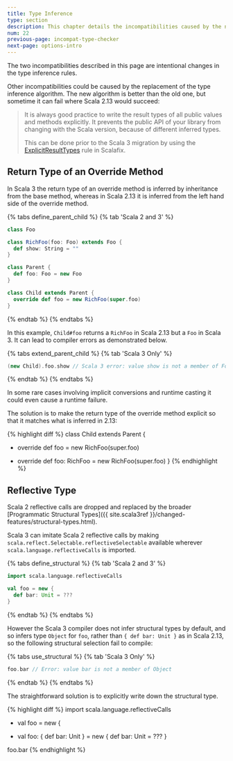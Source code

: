 ```yaml
---
title: Type Inference
type: section
description: This chapter details the incompatibilities caused by the new type inference algorithm
num: 22
previous-page: incompat-type-checker
next-page: options-intro
---
```


The two incompatibilities described in this page are intentional changes in the type inference rules.

Other incompatibilities could be caused by the replacement of the type inference algorithm.
The new algorithm is better than the old one, but sometime it can fail where Scala 2.13 would succeed:

> It is always good practice to write the result types of all public values and methods explicitly.
> It prevents the public API of your library from changing with the Scala version, because of different inferred types.
>
> This can be done prior to the Scala 3 migration by using the [ExplicitResultTypes](https://scalacenter.github.io/scalafix/docs/rules/ExplicitResultTypes.html) rule in Scalafix.

## Return Type of an Override Method

In Scala 3 the return type of an override method is inferred by inheritance from the base method, whereas in Scala 2.13 it is inferred from the left hand side of the override method.

{% tabs define_parent_child %}
{% tab 'Scala 2 and 3' %}
```scala
class Foo

class RichFoo(foo: Foo) extends Foo {
  def show: String = ""
}

class Parent {
  def foo: Foo = new Foo
}

class Child extends Parent {
  override def foo = new RichFoo(super.foo)
}
```
{% endtab %}
{% endtabs %}

In this example, `Child#foo` returns a `RichFoo` in Scala 2.13 but a `Foo` in Scala 3.
It can lead to compiler errors as demonstrated below.

{% tabs extend_parent_child %}
{% tab 'Scala 3 Only' %}
```scala
(new Child).foo.show // Scala 3 error: value show is not a member of Foo
```
{% endtab %}
{% endtabs %}

In some rare cases involving implicit conversions and runtime casting it could even cause a runtime failure.

The solution is to make the return type of the override method explicit so that it matches what is inferred in 2.13:

{% highlight diff %}
class Child extends Parent {
-  override def foo = new RichFoo(super.foo)
+  override def foo: RichFoo = new RichFoo(super.foo)
}
{% endhighlight %}

## Reflective Type

Scala 2 reflective calls are dropped and replaced by the broader [Programmatic Structural Types]({{ site.scala3ref }}/changed-features/structural-types.html).

Scala 3 can imitate Scala 2 reflective calls by making `scala.reflect.Selectable.reflectiveSelectable` available wherever `scala.language.reflectiveCalls` is imported.

{% tabs define_structural %}
{% tab 'Scala 2 and 3' %}
```scala
import scala.language.reflectiveCalls

val foo = new {
  def bar: Unit = ???
}
```
{% endtab %}
{% endtabs %}

However the Scala 3 compiler does not infer structural types by default, and so infers type `Object` for `foo`, rather than `{ def bar: Unit }` as in Scala 2.13, so the following structural selection fail to compile:

{% tabs use_structural %}
{% tab 'Scala 3 Only' %}
```scala
foo.bar // Error: value bar is not a member of Object
```
{% endtab %}
{% endtabs %}

The straightforward solution is to explicitly write down the structural type.

{% highlight diff %}
import scala.language.reflectiveCalls

- val foo = new {
+ val foo: { def bar: Unit } = new {
  def bar: Unit = ???
}

foo.bar
{% endhighlight %}
